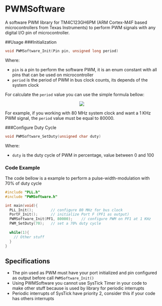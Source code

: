 # PWMSoftware
A software PWM library for TM4C123GH6PM (ARM Cortex-M4F based microcontrollers from Texas Instruments) to perform PWM signals with any digital I/O pin of microcontroller.


##Usage
###Initialization
```c
void PWMSoftware_Init(Pin pin, unsigned long period)
```
Where:
* `pin` is a pin to perform the software PWM, it is an enum constant with all pins that can be used on microcontroller
* `period` is the period of PWM in bus clock counts, its depends of the system clock

For calculate the `period` value you can use the simple formula bellow:

<p align="center">
<img src="http://latex.codecogs.com/gif.latex?%5Cmathtt%7BPeriod%20%3D%20%5Cfrac%7BSystem%5C%2CClock%5C%2CFrequency%5C%2C%28Hz%29%7D%7BPWM%5C%2CFrequency%5C%2C%28Hz%29%7D%7D">
</p>

For example, if you working with 80 MHz system clock and want a 1 KHz PWM signal, the `period` value must be equal to 80000.

###Configure Duty Cycle
```c
void PWMSoftware_SetDuty(unsigned char duty)
```

Where:
* `duty` is the duty cycle of PWM in percentage, value between 0 and 100


### Code Example

The code bellow is a example to perform a pulse-width-modulation with 70% of duty cycle

```c
#include "PLL.h"
#include "PWMSoftware.h"

int main(void){
  PLL_Init();        // configure 80 MHz for bus clock
  PortF_Init();      // initialize Port F (PF1 as output)
  PWMSoftware_Init(PF1, 80000);    // configure PWM on PF1 at 1 KHz
  PWM_SetDuty(70);   // set a 70% duty cycle
  
  while(1){
    // Other stuff
  }
}
```

## Specifications

* The pin used as PWM must have your port initialized and pin configured as output before call `PWMSoftware_Init()`
* Using PWMSoftware you cannot use SysTick Timer in your code to make other stuff because is used by library for periodic interrupts
* Periodic interrupts of SysTick have priority 2, consider this if your code has others interrupts
